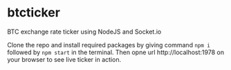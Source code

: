 # btcticker
BTC exchange rate ticker using NodeJS and Socket.io

Clone the repo and install required packages by giving command `npm i` followed by `npm start` in the terminal.
Then opne url http://localhost:1978 on your browser to see live ticker in action.
